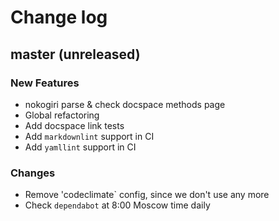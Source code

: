 # Change log

## master (unreleased)

### New Features

* nokogiri parse & check docspace methods page
* Global refactoring
* Add docspace link tests
* Add `markdownlint` support in CI
* Add `yamllint` support in CI

### Changes

* Remove 'codeclimate` config, since we don't use any more
* Check `dependabot` at 8:00 Moscow time daily
